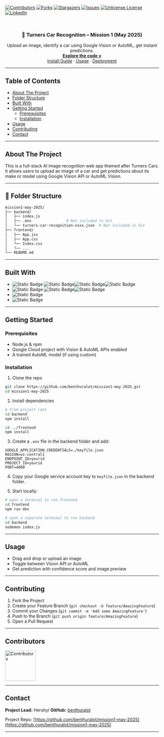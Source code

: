 <!-- Improved compatibility of back to top link: See: https://github.com/othneildrew/Best-README-Template/pull/73 -->

<a id="readme-top"></a>

<!-- PROJECT SHIELDS -->

[![Contributors][contributors-shield]][contributors-url]
[![Forks][forks-shield]][forks-url]
[![Stargazers][stars-shield]][stars-url]
[![Issues][issues-shield]][issues-url]
[![Unlicense License][license-shield]][license-url]
[![LinkedIn][linkedin-shield]][linkedin-url]

<!-- PROJECT LOGO -->

<br />
<div align="center">
  <h3 align="center">🚗 Turners Car Recognition – Mission 1 (May 2025)</h3>

  <p align="center">
    Upload an image, identify a car using Google Vision or AutoML, get instant predictions.
    <br />
    <a href="https://github.com/benthuralot/mission1-may-2025"><strong>Explore the code »</strong></a>
    <br />
    <a href="#installation">Install Guide</a>
    ·
    <a href="#usage">Usage</a>
    ·
    <a href="#deployment">Deployment</a>
  </p>
</div>

---

## Table of Contents

- [About The Project](#about-the-project)
- [Folder Structure](#folder-structure)
- [Built With](#built-with)
- [Getting Started](#getting-started)
  - [Prerequisites](#prerequisites)
  - [Installation](#installation)
- [Usage](#usage)
- [Contributing](#contributing)
- [Contact](#contact)

---

## About The Project

This is a full-stack AI image recognition web app themed after Turners Cars. It allows users to upload an image of a car and get predictions about its make or model using Google Vision API or AutoML Vision.

---

## 📁 Folder Structure

```bash
mission1-may-2025/
├── backend/
│   ├── index.js
│   ├── .env                # Not included in Git
│   └── turners-car-recognition-xxxx.json  # Not included in Git
├── frontend/
│   ├── App.jsx
│   ├── App.css
│   └── Index.css
│   └── ... 
└── README.md
```
---

## Built With

* ![Static Badge](https://img.shields.io/badge/frontend-blue?style=plastic)
![Static Badge](https://img.shields.io/badge/React-%2361DAFB?style=for-the-badge&logo=react&logoSize=auto&labelColor=black)![Static Badge](https://img.shields.io/badge/-%2341B883?style=for-the-badge&logo=vite&logoColor=%23F0DB4F&logoSize=auto&label=Vite&labelColor=%23646CFF)![Static Badge](https://img.shields.io/badge/-%232965F1?style=for-the-badge&logo=css&logoColor=white&logoSize=auto&label=css&labelColor=%23264DE4)
* ![Static Badge](https://img.shields.io/badge/backend-red?style=plastic)
![Static Badge](https://img.shields.io/badge/node.js-%23333333?style=for-the-badge&logo=node.js&logoColor=%23333333&logoSize=auto&labelColor=%23339933)![Static Badge](https://img.shields.io/badge/express.js-%23333333?style=for-the-badge&logo=express&logoColor=white&logoSize=auto&labelColor=red)
* ![Static Badge](https://img.shields.io/badge/Vertex%20Ai%20%26%20Automl-%2334A853?style=for-the-badge&logo=google&logoColor=%234285F4&logoSize=auto&label=Google%20&labelColor=%23FBBC05)
* ![Static Badge](https://img.shields.io/badge/Cloud%20run-%23EA4335?style=for-the-badge&logo=google%20cloud&logoColor=%234285F4&logoSize=auto&label=Google%20&labelColor=%23FBBC05)

---

## Getting Started

### Prerequisites

* Node.js & npm
* Google Cloud project with Vision & AutoML APIs enabled
* A trained AutoML model (if using custom)

### Installation

1. Clone the repo

```bash
git clone https://github.com/benthuralot/mission1-may-2025.git
cd mission1-may-2025
```

2. Install dependencies

```bash
# From project root
cd backend
npm install

cd ../frontend
npm install
```

3. Create a `.env` file in the backend folder and add:

```
GOOGLE_APPLICATION_CREDENTIALS=./keyfile.json
REGION=us-central1
ENDPOINT_ID=yourid
PROJECT_ID=yourid
PORT=4000
```

4. Copy your Google service account key to `keyfile.json` in the backend folder.

5. Start locally:

```bash
# open a terminal to run frontend
cd frontend
npm run dev

# open a seperate terminal to run backend
cd backend
nodemon index.js
```

---

## Usage

* Drag and drop or upload an image
* Toggle between Vision API or AutoML
* Get prediction with confidence score and image preview

---

## Contributing

1. Fork the Project
2. Create your Feature Branch (`git checkout -b feature/AmazingFeature`)
3. Commit your Changes (`git commit -m 'Add some AmazingFeature'`)
4. Push to the Branch (`git push origin feature/AmazingFeature`)
5. Open a Pull Request

---

## Contributors

<a href="https://github.com/benthuralot/mission1-may-2025/graphs/contributors">
  <img src="https://contrib.rocks/image?repo=benthuralot/mission1-may-2025" alt="Contributors" style="width: 100px; height: 100px;" />
</a>

---

## Contact

**Project Lead:** Hershyl
**GitHub:** [benthuralot](https://github.com/benthuralot)

Project Repo: [https://github.com/benthuralot/mission1-may-2025](https://github.com/benthuralot/mission1-may-2025)

---

<!-- MARKDOWN LINKS -->

[contributors-shield]: https://img.shields.io/github/contributors/benthuralot/mission1-may-2025.svg?style=for-the-badge
[contributors-url]: https://github.com/benthuralot/mission1-may-2025/graphs/contributors
[forks-shield]: https://img.shields.io/github/forks/benthuralot/mission1-may-2025.svg?style=for-the-badge
[forks-url]: https://github.com/benthuralot/mission1-may-2025/network/members
[stars-shield]: https://img.shields.io/github/stars/benthuralot/mission1-may-2025.svg?style=for-the-badge
[stars-url]: https://github.com/benthuralot/mission1-may-2025/stargazers
[issues-shield]: https://img.shields.io/github/issues/benthuralot/mission1-may-2025.svg?style=for-the-badge
[issues-url]: https://github.com/benthuralot/mission1-may-2025/issues
[license-shield]: https://img.shields.io/github/license/benthuralot/mission1-may-2025.svg?style=for-the-badge
[license-url]: https://github.com/benthuralot/mission1-may-2025/blob/main/LICENSE
[linkedin-shield]: https://img.shields.io/badge/-LinkedIn-black.svg?style=for-the-badge&logo=linkedin&colorB=555
[linkedin-url]: https://linkedin.com/in/yourlinkedin
